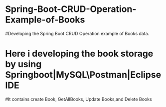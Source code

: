 # Spring-Boot-CRUD-Operation-Example-of-Books
#Developing the Spring Boot CRUD Operation example of  Books data.
# Here i developing the book storage by using Springboot|MySQL\Postman|Eclipse IDE
#It contains create Book, GetAllBooks, Update Books,and Delete Books

